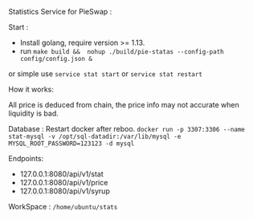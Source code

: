 Statistics Service for PieSwap :

Start :

-  Install golang, require version >= 1.13.
-  run `make build &&  nohup ./build/pie-statas --config-path config/config.json &`

or simple use `service stat start` or `service stat restart`

How it works:

All price is deduced from chain, the price info may not accurate when liquidity is bad.

Database :
Restart docker after reboo.
`docker run -p 3307:3306 --name stat-mysql -v /opt/sql-datadir:/var/lib/mysql -e MYSQL_ROOT_PASSWORD=123123 -d mysql`

Endpoints:

- 127.0.0.1:8080/api/v1/stat
- 127.0.0.1:8080/api/v1/price
- 127.0.0.1:8080/api/v1/syrup

WorkSpace :
`/home/ubuntu/stats`
